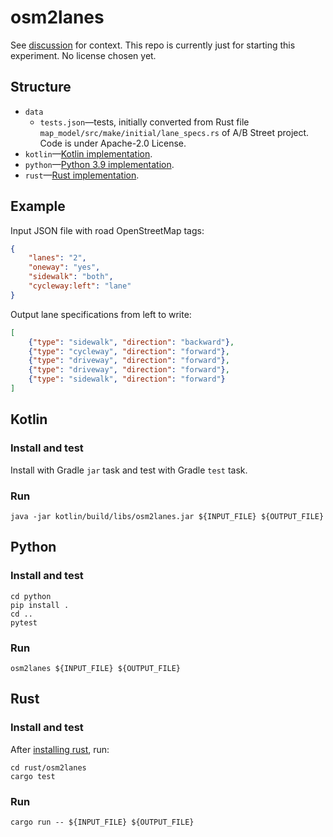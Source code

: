 osm2lanes
=========

See [discussion](https://github.com/a-b-street/abstreet/discussions/789) for
context.  This repo is currently just for starting this experiment.  No license
chosen yet.

Structure
---------

  * `data`
    * `tests.json`—tests, initially converted from Rust file
      `map_model/src/make/initial/lane_specs.rs` of A/B Street project.  Code is
      under Apache-2.0 License.
  * `kotlin`—[Kotlin implementation](#kotlin).
  * `python`—[Python 3.9 implementation](#python).
  * `rust`—[Rust implementation](#rust).

Example
-------

Input JSON file with road OpenStreetMap tags:

```json
{
    "lanes": "2",
    "oneway": "yes",
    "sidewalk": "both",
    "cycleway:left": "lane"
}
```

Output lane specifications from left to write:

```json
[
    {"type": "sidewalk", "direction": "backward"},
    {"type": "cycleway", "direction": "forward"},
    {"type": "driveway", "direction": "forward"},
    {"type": "driveway", "direction": "forward"},
    {"type": "sidewalk", "direction": "forward"}
]
```

Kotlin
------

### Install and test ###

Install with Gradle `jar` task and test with Gradle `test` task.

### Run ###

```shell
java -jar kotlin/build/libs/osm2lanes.jar ${INPUT_FILE} ${OUTPUT_FILE}
```

Python
------

### Install and test ###

```shell
cd python
pip install .
cd ..
pytest
```

### Run ###

```shell
osm2lanes ${INPUT_FILE} ${OUTPUT_FILE}
```

Rust
------

### Install and test ###

After [installing rust](https://www.rust-lang.org/tools/install), run:

```shell
cd rust/osm2lanes
cargo test
```

### Run ###

```shell
cargo run -- ${INPUT_FILE} ${OUTPUT_FILE}
```
